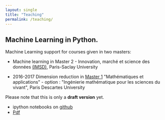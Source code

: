 ```yaml
---
layout: single
title: "Teaching"
permalink: /teaching/
---
```


## Machine Learning in Python.

Machine Learning support for courses given in two masters:

- Machine learning in Master 2 - Innovation, marché et science des données [(IMSD)](https://www.universite-paris-saclay.fr/en/education/master/m2-innovation-marche-et-science-des-donnees-imsd), Paris-Saclay University

- 2016-2017 Dimension reduction in [Master 1](http://odf.parisdescartes.fr/fr/formations/feuilleter-le-catalogue/sciences-technologies-sante-STS/master-lmd-XB/master-mathematiques-et-applications-specialite-ingenierie-mathematique-pour-les-sciences-du-vivant-program-mmp42-421.html) "Mathématiques et applications" - option : "Ingénierie mathématique pour les sciences du vivant",  Paris Descartes University

Please note that this is only a **draft version** yet.

- ipython notebooks on [github](https://github.com/neurospin/pystatsml)
- [Pdf](ftp://ftp.cea.fr/pub/unati/people/educhesnay/pystatml/StatisticsMachineLearningPythonDraft.pdf)

